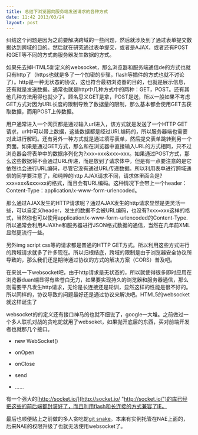 ```yaml
---
title: 总结下浏览器向服务端发送请求的各种方式
date: 11:42 2013/03/24
layout: post
---
```

纠结这个问题是因为之前要解决跨域的一些问题，然后就涉及到了通过表单提交数据达到跨域的目的。然后就在研究通过表单提交，或者是AJAX，或者还有POST和GET等不同的方式向服务器发生数据的方式。

如果先去掉HTML5新定义的websocket，那么浏览器和服务端通信de的方式也就只有http了（https也就是多了一个加密的步骤，flash等插件的方式也就不讨论了）。http是一种无状态的协议，这也符合最初浏览器的目的，也就是展示信息，还有就是发送数据。通常也就是http中几种方式中的两种：GET，POST。还有其他几种方法用得也就少了。顾名思义GET是拿，POST是送，所以一般如果不考虑GET方式对因为URL长度的限制导致了数据量的限制，那么基本都会使用GET去获取数据，而用POST上传数据。

用户通常进入一个网页都是通过输入url进入，该方式就是发送了一个HTTP GET请求，url中可以带上数据，这些数据都是经过URL编码的，所以服务器端也需要对此进行解码。还有另外一种方式就是通过填写表单，然后提交表单跳转到另一个页面。如果是通过GET方式，那么和在浏览器中直接输入URL的方式相同，只不过浏览器会将表单中的数据序列化为?xxx=xxx&xxx=xxx。如果通过POST方式，那么这些数据将不会通过URL传递，而是放到了请求体中，但是有一点要注意的是它依然也会进行URL编码，尽管它没有通过URL传递数据。所以利用表单进行跨域通信的同学要注意了，和纯粹的http AJAX请求不同，请求体里面会是?xxx=xxx&xxx=xx的格式，而且会有URL编码。这种情况下会带上一个header：Content-Type：application/x-www-form-urlencoded。

那么通过AJAX发生的HTTP请求呢？通过AJAX发生的http请求显然是更灵活一些，可以自定义header，发生的数据不会被URL编码，也没有?xxx=xxx这样的格式，当然你也可以使用application/x-www-form-urlencoded的<span>Content-Type.</span>所以通常会利用AJAXhe和服务器进行JSON格式数据的通信，当然在几年前XML显然更流行一些。

另外img script css等的请求都是普通的HTTP GET方式。所以利用这些方式进行的跨域请求就多了许多现在。所以归根结底，跨域的限制是由于浏览器安全协议所导致的，那么我们还是期待通过协议的方式的解决方案（CORS）普及吧。

在来说一下websocket吧，由于http请求是无状态的，所以就使得很多即时应用在浏览器duan端显得有些苍白无力，如果要实现持久的浏览器和服务器通信，那么则需要平凡发生http请求，无论是长连接还是轮训，显然这样的性能是很不好的。所以同样的，协议导致的问题最好还是通过协议来解决吧。HTML5的websocket就这样诞生了

websocket的的定义还有接口神马的也就不细说了，google一大堆。之前做过一个多人联机对战的贪吃蛇就用了websoket，如果抛开底层的东西，买对前端开发者也就那几个接口。

*   new WebSocket()

*   onOpen

*   onClose

*   send

*   ......

有一个强大的[http://socket.io/](http://socket.io/ "http://socket.io/")的库已经把这些的前后端都封装好了，而且利用flash和长连接的方式兼容了IE。  


最后也顺便贴上之前做的多人贪吃蛇[git snake](https://github.com/yutingzhao1991/GreedySnake "git snake")。本来有实例托管在NAE上面的，后来NAE的权限升级了也就无法使用websocket了。
